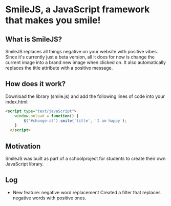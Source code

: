 # SmileJS, a JavaScript framework that makes you smile! 

## What is SmileJS?

SmileJS replaces all things negative on your website with positive vibes. Since it's currently just a beta version, 
all it does for now is change the current image into a brand new image when clicked on. It also automatically replaces the title attribute with a positive message. 
  
## How does it work?

Download the library (smile.js) and add the following lines of code into your index.html:

```html
<script type="text/javaScript">
  	window.onload = function() {
  		$('#change-it').smile('title', 'I am happy');
  	}
  </script>
```

## Motivation 

SmileJS was built as part of a schoolproject for students to create their own JavaScript library. 


## Log

* New feature: negative word replacement 
Created a filter that replaces negative words with positive ones. 


